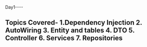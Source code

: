 Day1----

Topics Covered-
1.Dependency Injection
2. AutoWiring
3. Entity and tables
4. DTO
5. Controller
6. Services
7. Repositories
------------------------------------------------------------------
